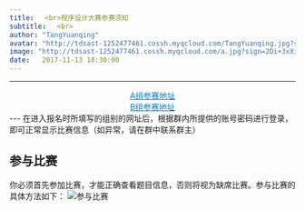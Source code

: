 ```yaml
---
title: 　<br>程序设计大赛参赛须知
subtitle: 　<br>
author: "TangYuanqing"
avatar: "http://tdsast-1252477461.cossh.myqcloud.com/TangYuanqing.jpg?sign=+iqc5a5wI5L42gOkkmXibwgT/NNhPTEyNTI0Nzc0NjEmaz1BS0lENTRyUm95ZGpMbzU5MmlRWmloVDJPcEJOTUNwR3VaUDImZT0xNTEzMTgwMDY1JnQ9MTUxMDU4ODA2NSZyPTY2MzQ1ODk0MiZmPS9UYW5nWXVhbnFpbmcuanBnJmI9dGRzYXN0"
image: "http://tdsast-1252477461.cossh.myqcloud.com/a.jpg?sign=2Di+3xXiZJiLjJGnRfN0VUXnU+JhPTEyNTI0Nzc0NjEmaz1BS0lENTRyUm95ZGpMbzU5MmlRWmloVDJPcEJOTUNwR3VaUDImZT0xNTEzMTc5MzQ4JnQ9MTUxMDU4NzM0OCZyPTE2ODYwNjcwOSZmPS9hLmpwZyZiPXRkc2FzdA=="
date:   2017-11-13 18:30:00
---
```



---
<center><a href="https://www.vijos.org/d/tdsastcA/contest" style="color:#007bbb">A组参赛地址</a></center>
<center><a href="https://www.vijos.org/d/tdsastcB/contest" style="color:#007bbb">B组参赛地址</a></center>
---
在进入报名时所填写的组别的网址后，根据群内所提供的账号密码进行登录，即可正常显示比赛信息（如异常，请在群中联系群主）

## 参与比赛
你必须首先参加比赛，才能正确查看题目信息，否则将视为缺席比赛。参与比赛的具体方法如下：
![参与比赛](http://tdsast-1252477461.cossh.myqcloud.com/jointheamatch.png?sign=j7i+Vfmqew3y+PZKBh8TnWqecFphPTEyNTI0Nzc0NjEmaz1BS0lENTRyUm95ZGpMbzU5MmlRWmloVDJPcEJOTUNwR3VaUDImZT0xNTEzNjExNjYyJnQ9MTUxMTAxOTY2MiZyPTE2NjU2NjcwJmY9L2pvaW50aGVhbWF0Y2gucG5nJmI9dGRzYXN0)
